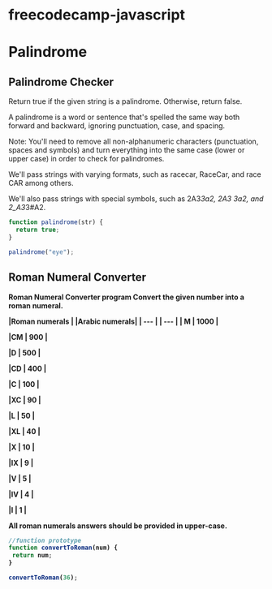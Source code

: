 # freecodecamp-javascript
# Palindrome
## Palindrome Checker

Return true if the given string is a palindrome. Otherwise, return false.

A palindrome is a word or sentence that's spelled the same way both forward and backward, ignoring punctuation, case, and spacing.

Note: You'll need to remove all non-alphanumeric characters (punctuation, spaces and symbols) and turn everything into the same case (lower or upper case) in order to check for palindromes.

We'll pass strings with varying formats, such as racecar, RaceCar, and race CAR among others.

We'll also pass strings with special symbols, such as 2A3*3a2, 2A3 3a2, and 2_A3*3#A2.
``` javascript
function palindrome(str) {
  return true;
}

palindrome("eye");
```

## Roman Numeral Converter
<b>Roman Numeral Converter program
Convert the given number into a roman numeral.

|Roman numerals |	 |Arabic numerals|
| --- | | --- |
| M	  | 1000 |

|CM   |  900 |

|D    |  500 |

|CD   |  400 |

|C    |  100 |

|XC   |  90  |

|L    |  50  |

|XL   |  40  |

|X    |  10  |

|IX   |  9   |

|V    |  5   |

|IV   |  4   |

|I    |  1   |


All roman numerals answers should be provided in upper-case.
```javascript
//function prototype
function convertToRoman(num) {
 return num;
}

convertToRoman(36);
```